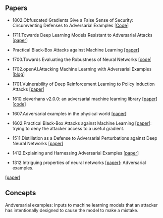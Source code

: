 ## Papers 

* 1802.Obfuscated Gradients Give a False Sense of Security: Circumventing Defenses to Adversarial Examples [[Code](https://github.com/anishathalye/obfuscated-gradients)]

* 1711.Towards Deep Learning Models Resistant to Adversarial Attacks [[paper](https://arxiv.org/pdf/1706.06083.pdf)]

* Practical Black-Box Attacks against Machine Learning [[paper](https://arxiv.org/pdf/1602.02697.pdf)]

* 1700.Towards Evaluating the Robustness of Neural Networks [[code](https://github.com/carlini/nn_robust_attacks)]

* 1702.openAI.Attacking Machine Learning with Adversarial Examples [[blog](https://blog.openai.com/adversarial-example-research/)]

* 1701.Vulnerability of Deep Reinforcement Learning to Policy Induction Attacks [[paper](https://arxiv.org/pdf/1701.04143.pdf)]

* 1610.cleverhans v2.0.0: an adversarial machine learning library [[paper](https://arxiv.org/pdf/1610.00768.pdf)] [[code](https://github.com/tensorflow/cleverhans)]

* 1607.Adversarial examples in the physical world [[paper](https://arxiv.org/pdf/1607.02533.pdf)]

* 1602.Practical Black-Box Attacks against Machine Learning [[paper](https://arxiv.org/pdf/1602.02697.pdf)]: trying to deny the attacker access to a useful gradient.

* 1511.Distillation as a Defense to Adversarial Perturbations against Deep Neural Networks [[paper](https://arxiv.org/pdf/1511.04508.pdf)]

* 1412.Explaining and Harnessing Adversarial Examples [[paper](https://arxiv.org/pdf/1412.6572.pdf)]

* 1312.Intriguing properties of neural networks [[paper](https://arxiv.org/pdf/1312.6199.pdf)]: Adversarial examples.

[[paper]()]

## Concepts

Andversarial examples: Inputs to machine learning models that an attacker has intentionally designed to cause the model to make a mistake.
